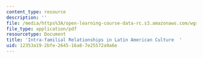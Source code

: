 ```yaml
---
content_type: resource
description: ''
file: /media/https%3A/open-learning-course-data-rc.s3.amazonaws.com/wgs-s10-special-topics-in-women-gender-studies-seminar-latina-womens-voices-spring-2010/12353a192bfe264516a87e25572a9a6e_MITWGS_S10S10_rlshps.pdf
file_type: application/pdf
resourcetype: Document
title: 'Intra-familial Relationships in Latin American Culture  '
uid: 12353a19-2bfe-2645-16a8-7e25572a9a6e
---
```

